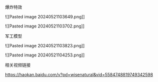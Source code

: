 爆炸特效

![[Pasted image 20240521103649.png]]

![[Pasted image 20240521103702.png]]

军工模型

![[Pasted image 20240521103823.png]]

![[Pasted image 20240521104253.png]]

相关视频链接

https://haokan.baidu.com/v?pd=wisenatural&vid=5584748819749342598

